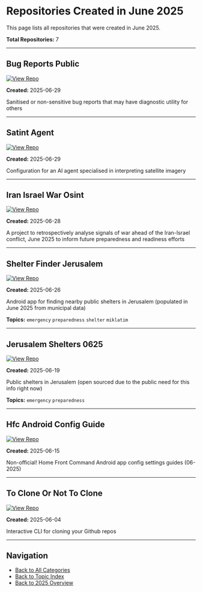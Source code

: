 # Repositories Created in June 2025

This page lists all repositories that were created in June 2025.

**Total Repositories:** 7

---

## Bug Reports Public

[![View Repo](https://img.shields.io/badge/view-repo-green)](https://github.com/danielrosehill/Bug-Reports-Public)

**Created:** 2025-06-29

Sanitised or non-sensitive bug reports that may have diagnostic utility for others

---

## Satint Agent

[![View Repo](https://img.shields.io/badge/view-repo-green)](https://github.com/danielrosehill/SATINT-agent)

**Created:** 2025-06-29

Configuration for an AI agent specialised in interpreting satellite imagery

---

## Iran Israel War Osint

[![View Repo](https://img.shields.io/badge/view-repo-green)](https://github.com/danielrosehill/Iran-Israel-War-OSINT)

**Created:** 2025-06-28

A project to retrospectively analyse signals of war ahead of the Iran-Israel conflict, June 2025 to inform future preparedness and readiness efforts

---

## Shelter Finder Jerusalem

[![View Repo](https://img.shields.io/badge/view-repo-green)](https://github.com/danielrosehill/Shelter-Finder-Jerusalem)

**Created:** 2025-06-26

Android app for finding nearby public shelters in Jerusalem (populated in June 2025 from municipal data)

**Topics:** `emergency` `preparedness` `shelter` `miklatim`

---

## Jerusalem Shelters 0625

[![View Repo](https://img.shields.io/badge/view-repo-green)](https://github.com/danielrosehill/Jerusalem-Shelters-0625)

**Created:** 2025-06-19

Public shelters in Jerusalem (open sourced due to the public need for this info right now)

**Topics:** `emergency` `preparedness`

---

## Hfc Android Config Guide

[![View Repo](https://img.shields.io/badge/view-repo-green)](https://github.com/danielrosehill/HFC-Android-Config-Guide)

**Created:** 2025-06-15

Non-official! Home Front Command Android app config settings guides (06-2025)

---

## To Clone Or Not To Clone

[![View Repo](https://img.shields.io/badge/view-repo-green)](https://github.com/danielrosehill/To-Clone-Or-Not-To-Clone)

**Created:** 2025-06-04

Interactive CLI for cloning your Github repos

---


## Navigation

- [Back to All Categories](../../all-categories.md)
- [Back to Topic Index](../by-topic/)
- [Back to 2025 Overview](./)
